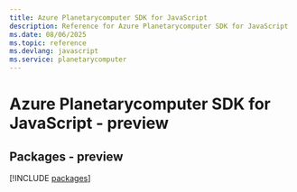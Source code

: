 ```yaml
---
title: Azure Planetarycomputer SDK for JavaScript
description: Reference for Azure Planetarycomputer SDK for JavaScript
ms.date: 08/06/2025
ms.topic: reference
ms.devlang: javascript
ms.service: planetarycomputer
---
```

# Azure Planetarycomputer SDK for JavaScript - preview
## Packages - preview
[!INCLUDE [packages](planetarycomputer-index.md)]